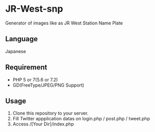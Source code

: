 # JR-West-snp
Generator of images like as JR West Station Name Plate

## Language
Japanese

## Requirement
+ PHP 5 or 7(5.6 or 7.2)
+ GD(FreeType/JPEG/PNG Support)

## Usage
1. Clone this repository to your server.
1. Fill Twitter appplication datas on login.php / post.php / tweet.php
1. Access /[Your Dir]/index.php
